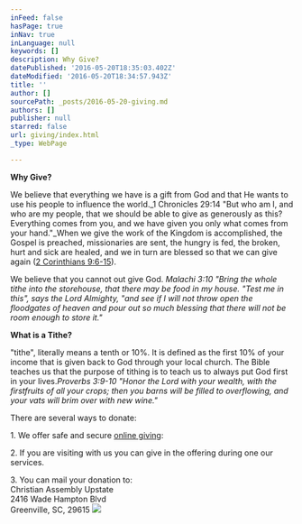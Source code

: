 ```yaml
---
inFeed: false
hasPage: true
inNav: true
inLanguage: null
keywords: []
description: Why Give?
datePublished: '2016-05-20T18:35:03.402Z'
dateModified: '2016-05-20T18:34:57.943Z'
title: ''
author: []
sourcePath: _posts/2016-05-20-giving.md
authors: []
publisher: null
starred: false
url: giving/index.html
_type: WebPage

---
```

**Why Give?**

We believe that everything we have is a gift from God and that He wants to use his people to influence the world._1 Chronicles 29:14 "But who am I, and who are my people, that we should be able to give as generously as this? Everything comes from you, and we have given you only what comes from your hand."_When we give the work of the Kingdom is accomplished, the Gospel is preached, missionaries are sent, the hungry is fed, the broken, hurt and sick are healed, and we in turn are blessed so that we can give again ([2 Corinthians 9:6-15][0]).

We believe that you cannot out give God. _Malachi 3:10 "Bring the whole tithe into the storehouse, that there may be food in my house. "Test me in this", says the Lord Almighty, "and see if I will not throw open the floodgates of heaven and pour out so much blessing that there will not be room enough to store it."_

**What is a Tithe?**

"tithe", literally means a tenth or 10%. It is defined as the first 10% of your income that is given back to God through your local church. The Bible teaches us that the purpose of tithing is to teach us to always put God first in your lives._Proverbs 3:9-10 "Honor the Lord with your wealth, with the firstfruits of all your crops; then you barns will be filled to overflowing, and your vats will brim over with new wine."_

There are several ways to donate:

1\. We offer safe and secure [online giving][1]:

2\. If you are visiting with us you can give in the offering during one our services.

3\. You can mail your donation to:  
Christian Assembly Upstate  
2416 Wade Hampton Blvd  
Greenville, SC, 29615
![](https://the-grid-user-content.s3-us-west-2.amazonaws.com/61a17e29-7737-415b-ba31-9b5184dfbaa5.jpg)

[0]: https://www.bible.com/bible/111/2co.9.niv
[1]: https://www.givingministry.com/g3/